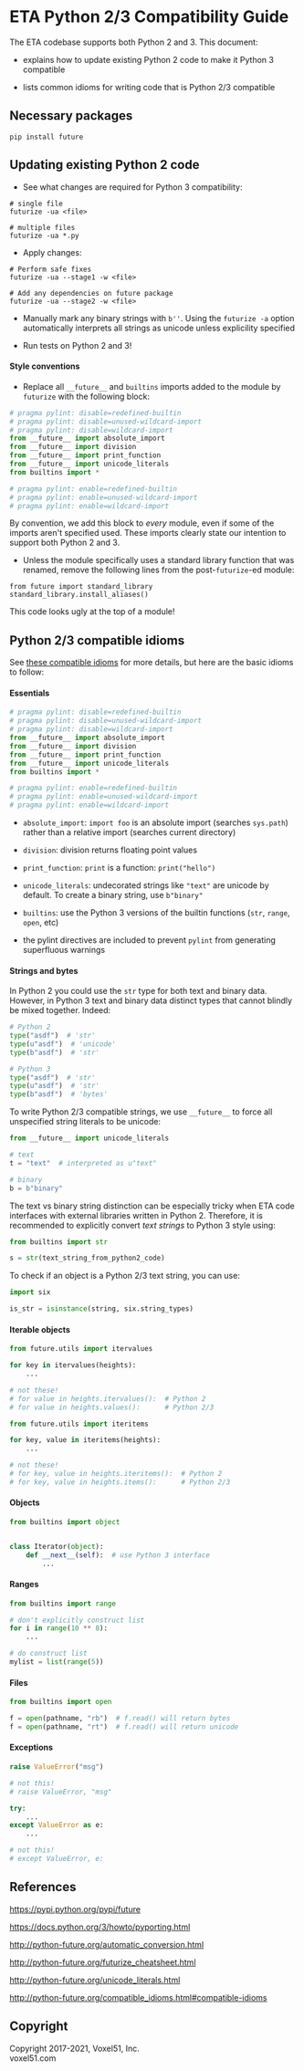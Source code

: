 # ETA Python 2/3 Compatibility Guide

The ETA codebase supports both Python 2 and 3. This document:

* explains how to update existing Python 2 code to make it Python 3 compatible

* lists common idioms for writing code that is Python 2/3 compatible


## Necessary packages

```shell
pip install future
```

## Updating existing Python 2 code

* See what changes are required for Python 3 compatibility:

```shell
# single file
futurize -ua <file>

# multiple files
futurize -ua *.py
```

* Apply changes:

```shell
# Perform safe fixes
futurize -ua --stage1 -w <file>

# Add any dependencies on future package
futurize -ua --stage2 -w <file>
```

* Manually mark any binary strings with `b''`. Using the `futurize -a` option
automatically interprets all strings as unicode unless explicility specified

* Run tests on Python 2 and 3!

#### Style conventions

* Replace all `__future__` and `builtins` imports added to the module by
 `futurize` with the following block:

```python
# pragma pylint: disable=redefined-builtin
# pragma pylint: disable=unused-wildcard-import
# pragma pylint: disable=wildcard-import
from __future__ import absolute_import
from __future__ import division
from __future__ import print_function
from __future__ import unicode_literals
from builtins import *

# pragma pylint: enable=redefined-builtin
# pragma pylint: enable=unused-wildcard-import
# pragma pylint: enable=wildcard-import
```

By convention, we add this block to *every* module, even if some of the imports
aren't specified used. These imports clearly state our intention to support
both Python 2 and 3.

* Unless the module specifically uses a standard library function that was
renamed, remove the following lines from the post-`futurize`-ed module:

```
from future import standard_library
standard_library.install_aliases()
```

This code looks ugly at the top of a module!


## Python 2/3 compatible idioms

See [these compatible idioms](
http://python-future.org/compatible_idioms.html#compatible-idioms) for more
details, but here are the basic idioms to follow:

#### Essentials

```python
# pragma pylint: disable=redefined-builtin
# pragma pylint: disable=unused-wildcard-import
# pragma pylint: disable=wildcard-import
from __future__ import absolute_import
from __future__ import division
from __future__ import print_function
from __future__ import unicode_literals
from builtins import *

# pragma pylint: enable=redefined-builtin
# pragma pylint: enable=unused-wildcard-import
# pragma pylint: enable=wildcard-import
```

* `absolute_import`: `import foo` is an absolute import (searches `sys.path`)
rather than a relative import (searches current directory)

* `division`: division returns floating point values

* `print_function`: `print` is a function: `print("hello")`

* `unicode_literals`: undecorated strings like `"text"` are unicode by default.
To create a binary string, use `b"binary"`

* `builtins`: use the Python 3 versions of the builtin functions
(`str`, `range`, `open`, etc)

* the pylint directives are included to prevent `pylint` from generating
superfluous warnings

#### Strings and bytes

In Python 2 you could use the `str` type for both text and binary data.
However, in Python 3 text and binary data distinct types that cannot blindly
be mixed together. Indeed:

```python
# Python 2
type("asdf")  # 'str'
type(u"asdf")  # 'unicode'
type(b"asdf")  # 'str'

# Python 3
type("asdf")  # 'str'
type(u"asdf")  # 'str'
type(b"asdf")  # 'bytes'
```

To write Python 2/3 compatible strings, we use `__future__` to force all
unspecified string literals to be unicode:

```python
from __future__ import unicode_literals

# text
t = "text"  # interpreted as u"text"

# binary
b = b"binary"
```

The text vs binary string distinction can be especially tricky when ETA code
interfaces with external libraries written in Python 2. Therefore, it is
recommended to explicitly convert *text strings* to Python 3 style using:

```python
from builtins import str

s = str(text_string_from_python2_code)
```

To check if an object is a Python 2/3 text string, you can use:

```python
import six

is_str = isinstance(string, six.string_types)
```

#### Iterable objects

```python
from future.utils import itervalues

for key in itervalues(heights):
    ...

# not these!
# for value in heights.itervalues():  # Python 2
# for value in heights.values():      # Python 2/3
```

```python
from future.utils import iteritems

for key, value in iteritems(heights):
    ...

# not these!
# for key, value in heights.iteritems():  # Python 2
# for key, value in heights.items():      # Python 2/3
```

#### Objects

```python
from builtins import object


class Iterator(object):
    def __next__(self):  # use Python 3 interface
        ...
```

#### Ranges

```python
from builtins import range

# don't explicitly construct list
for i in range(10 ** 8):
    ...

# do construct list
mylist = list(range(5))
```

#### Files

```python
from builtins import open

f = open(pathname, "rb")  # f.read() will return bytes
f = open(pathname, "rt")  # f.read() will return unicode
```

#### Exceptions

```python
raise ValueError("msg")

# not this!
# raise ValueError, "msg"
```

```python
try:
    ...
except ValueError as e:
    ...

# not this!
# except ValueError, e:
```


## References

https://pypi.python.org/pypi/future

https://docs.python.org/3/howto/pyporting.html

http://python-future.org/automatic_conversion.html

http://python-future.org/futurize_cheatsheet.html

http://python-future.org/unicode_literals.html

http://python-future.org/compatible_idioms.html#compatible-idioms


## Copyright

Copyright 2017-2021, Voxel51, Inc.<br>
voxel51.com
